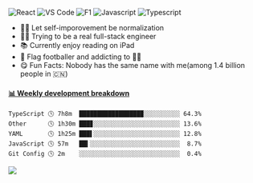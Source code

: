 ![React](https://img.shields.io/badge/-React-3b2e5a?&logo=react)
![VS Code](https://img.shields.io/badge/-VS%20Code-007ACC?&logo=visual-studio-code)
![F1](https://img.shields.io/badge/-F1-E10600?&logo=F1)
![Javascript](https://img.shields.io/badge/-Javascript-E5D565?&logo=Javascript&logoColor=white)
![Typescript](https://img.shields.io/badge/-Typescript-4476C0?&logo=Typescript&logoColor=white)


<!-- ![JavaScript](https://img.shields.io/badge/JavaScript-323330?style=flat-square&logo=javascript&logoColor=F7DF1E)
![TypeScript](https://img.shields.io/badge/TypeScript-007ACC?style=flat-square&logo=typescript&logoColor=white) -->
- ✍🏻 Let self-imporovement be normalization
- 👨‍💻 Trying to be a real full-stack engineer 
- 📚 Currently enjoy reading on iPad
- 🏈 Flag footballer and addicting to 🏂🏻
- 😋 Fun Facts: Nobody has the same name with me(among 1.4 billion people in 🇨🇳)

<!-- waka-box start -->
#### <a href="https://github.com/matchai/waka-box" target="_blank">📊 Weekly development breakdown</a>
```text
TypeScript 🕓 7h8m  █████████████████▉░░░░░░░░░░ 64.3%
Other      🕓 1h30m ███▊░░░░░░░░░░░░░░░░░░░░░░░░ 13.6%
YAML       🕓 1h25m ███▌░░░░░░░░░░░░░░░░░░░░░░░░ 12.8%
JavaScript 🕓 57m   ██▍░░░░░░░░░░░░░░░░░░░░░░░░░  8.7%
Git Config 🕓 2m    ░░░░░░░░░░░░░░░░░░░░░░░░░░░░  0.4%
```
<!-- waka-box end -->
 
![](https://visitor-badge.glitch.me/badge?page_id=github.CodingOnStar)
